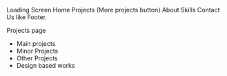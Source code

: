 Loading Screen
Home
Projects (More projects button)
About
Skills
Contact Us like Footer.

Projects page
- Main projects
- Minor Projects
- Other Projects
- Design based works
